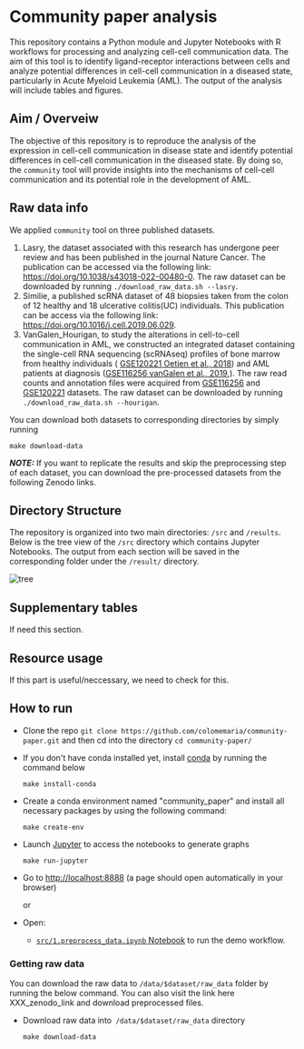 # Community paper analysis

This repository contains a Python module and Jupyter Notebooks with R workflows for processing and analyzing cell-cell communication data. The aim of this tool is to identify ligand-receptor interactions between cells and analyze potential differences in cell-cell communication in a diseased state, particularly in Acute Myeloid Leukemia (AML). The output of the analysis will include tables and figures.

## Aim / Overveiw

The objective of this repository is to reproduce the analysis of the expression in cell-cell communication in disease state and identify potential differences in cell-cell communication in the diseased state. By doing so, the `community` tool will provide insights into the mechanisms of cell-cell communication and its potential role in the development of AML.


## Raw data info
We applied `community` tool on three published datasets.
    
1. Lasry, the dataset associated with this research has undergone peer review and has been published in the journal Nature Cancer. The publication can be accessed via the following link: https://doi.org/10.1038/s43018-022-00480-0. The raw dataset can be downloaded by running `./download_raw_data.sh --lasry`. 
2. Similie, a published scRNA dataset of 48 biopsies taken from the colon of 12 healthy and 18 ulcerative colitis(UC) individuals. This publication can be access via the following link: https://doi.org/10.1016/j.cell.2019.06.029. 
3. VanGalen_Hourigan, to study the alterations in cell-to-cell communication in AML, we constructed an integrated dataset containing the single-cell RNA sequencing (scRNAseq) profiles of bone marrow from healthy individuals ( [GSE120221 Oetjen et al., 2018](https://doi.org/10.1172/jci.insight.124928)) and AML patients at diagnosis ([GSE116256 vanGalen et al., 2019](https://doi.org/10.1016/j.cell.2019.01.031),). The raw read counts and annotation files were acquired from [GSE116256](https://www.ncbi.nlm.nih.gov/geo/query/acc.cgi?acc=GSE116256) and [GSE120221](https://www.ncbi.nlm.nih.gov/geo/query/acc.cgi?acc=GSE120221) datasets. The raw dataset can be downloaded by running `./download_raw_data.sh --hourigan`.

You can download both datasets to corresponding directories by simply running

`make download-data`

**_NOTE:_** If you want to replicate the results and skip the preprocessing step of each dataset, you can download the pre-processed datasets from the following Zenodo links. 


## Directory Structure

The repository is organized into two main directories: `/src` and `/results`. Below is the tree view of the `/src` directory which contains Jupyter Notebooks. The output from each section will be saved in the corresponding folder under the `/result/` directory.

![tree](https://imageupload.io/ib/JTjnBXgh9xdNnUa_1692782470.png)


## Supplementary tables

If need this section.


## Resource usage

If this part is useful/neccessary, we need to check for this.

## How to run

- Clone the repo ```git clone https://github.com/colomemaria/community-paper.git``` and then cd into the directory ```cd community-paper/```

- If you don't have conda installed yet, install [conda](https://conda.io/miniconda.html) by running the command below

    ```
    make install-conda
    ```

- Create a conda environment named "community_paper" and install all necessary packages by using the following command:

    ```
    make create-env
    ```
- Launch [Jupyter](https://jupyter.org/) to access the notebooks to generate graphs

    ```
    make run-jupyter
    ```

- Go to [http://localhost:8888](http://localhost:8888) (a page should open automatically in your browser) 

    or
    
- Open:
    - [`src/1.preprocess_data.ipynb` Notebook](http://localhost:8888/notebooks/src/1.preprocess_data.ipynb) to run the demo workflow.
    
### Getting raw data

You can download the raw data to `/data/$dataset/raw_data` folder by running the below command. You can also visit the link here XXX_zenodo_link and download preprocessed files. 

- Download raw data into` /data/$dataset/raw_data` directory

    ```
    make download-data
    ```
